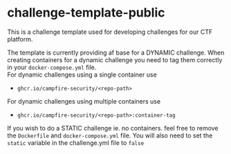 # challenge-template-public
This is a challenge template used for developing challenges for our CTF platform.

The template is currently providing af base for a DYNAMIC challenge. When creating containers for a dynamic challenge you need to tag them correctly in your `docker-compose.yml` file.  
For dynamic challenges using a single container use
* `ghcr.io/campfire-security/<repo-path>`  

For dynamic challenges using multiple containers use
* `ghcr.io/campfire-security/<repo-path>:container-tag`

If you wish to do a STATIC challenge ie. no containers. feel free to remove the `Dockerfile` and `docker-compose.yml` file.
You will also need to set the `static` variable in the challenge.yml file to `false`

